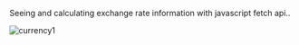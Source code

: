 
Seeing and calculating exchange rate information with javascript fetch api..




![currency1](https://user-images.githubusercontent.com/30301543/162842117-f09b0317-65c9-47d4-8f74-1f5b021f772b.jpg)
